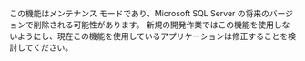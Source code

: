 この機能はメンテナンス モードであり、Microsoft SQL Server の将来のバージョンで削除される可能性があります。 新規の開発作業ではこの機能を使用しないようにし、現在この機能を使用しているアプリケーションは修正することを検討してください。 
